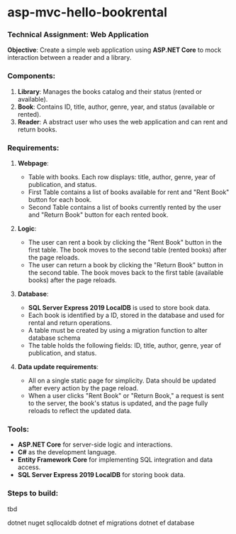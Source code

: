 # asp-mvc-hello-bookrental


### Technical Assignment: Web Application

**Objective**: Create a simple web application using **ASP.NET Core** to mock interaction between a reader and a library. 

### Components:
1. **Library**: Manages the books catalog and their status (rented or available).
2. **Book**: Contains ID, title, author, genre, year, and status (available or rented).
3. **Reader**: A abstract user who uses the web application and can rent and return books.

### Requirements:

1. **Webpage**:
   - Table with books. Each row displays: title, author, genre, year of publication, and status.
   - First Table contains a list of books available for rent and "Rent Book" button for each book.
   - Second Table contains a list of books currently rented by the user and "Return Book" button for each rented book.

2. **Logic**:
   - The user can rent a book by clicking the "Rent Book" button in the first table. The book moves to the second table (rented books) after the page reloads.
   - The user can return a book by clicking the "Return Book" button in the second table. The book moves back to the first table (available books) after the page reloads.

3. **Database**:
   - **SQL Server Express 2019 LocalDB** is used to store book data. 
   - Each book is identified by a ID, stored in the database and used for rental and return operations.
   - A table must be created by using a migration function to alter database schema
   - The table holds the following fields: ID, title, author, genre, year of publication, and status.

4. **Data update requirements**:
   - All on a single static page for simplicity. Data should be updated after every action by the page reload.
   - When a user clicks "Rent Book" or "Return Book," a request is sent to the server, the book's status is updated, and the page fully reloads to reflect the updated data.

### Tools:
- **ASP.NET Core** for server-side logic and interactions.
- **C#** as the development language.
- **Entity Framework Core** for implementing SQL integration and data access.
- **SQL Server Express 2019 LocalDB** for storing book data.


### Steps to build:

tbd

dotnet nuget
sqllocaldb 
dotnet ef migrations 
dotnet ef database 
